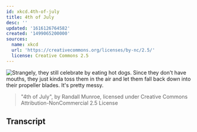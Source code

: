 ```yaml
---
id: xkcd.4th-of-july
title: 4th of July
desc: ''
updated: '1616126764582'
created: '1499065200000'
sources:
  name: xkcd
  url: 'https://creativecommons.org/licenses/by-nc/2.5/'
  license: Creative Commons 2.5
---
```

![Strangely, they still celebrate by eating hot dogs. Since they don't have mouths, they just kinda toss them in the air and let them fall back down into their propeller blades. It's pretty messy.](https://imgs.xkcd.com/comics/4th_of_july.png)
> "4th of July", by Randall Munroe, licensed under Creative Commons Attribution-NonCommercial 2.5 License

## Transcript
